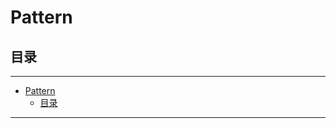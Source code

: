 # Pattern

## 目录

---

<!--ts-->
   * [Pattern](README.md#pattern)
      * [目录](README.md#目录)

<!-- Added by: runner, at: Tue May 18 02:24:58 UTC 2021 -->

<!--te-->

---
